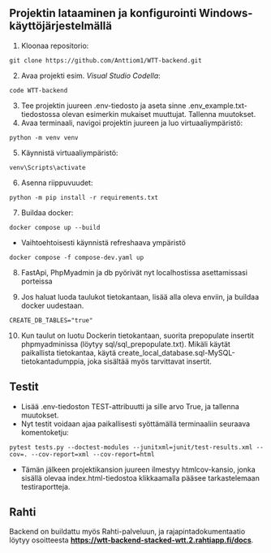 ## Projektin lataaminen ja konfigurointi Windows-käyttöjärjestelmällä
1. Kloonaa repositorio:
```
git clone https://github.com/Anttiom1/WTT-backend.git
```
2. Avaa projekti esim. *Visual Studio Codella*:
```
code WTT-backend
```
3. Tee projektin juureen .env-tiedosto ja aseta sinne .env_example.txt-tiedostossa olevan esimerkin mukaiset muuttujat. Tallenna muutokset.
4. Avaa terminaali, navigoi projektin juureen ja luo virtuaaliympäristö:
```
python -m venv venv
```
5. Käynnistä virtuaaliympäristö:
```
venv\Scripts\activate
```
6. Asenna riippuvuudet:
```
python -m pip install -r requirements.txt
```
7. Buildaa docker:
```
docker compose up --build 
```
- Vaihtoehtoisesti käynnistä refreshaava ympäristö
```
docker compose -f compose-dev.yaml up 
```
8. FastApi, PhpMyadmin ja db pyörivät nyt localhostissa asettamissasi porteissa

9. Jos haluat luoda taulukot tietokantaan, lisää alla oleva enviin, ja buildaa docker uudestaan.
```
CREATE_DB_TABLES="true"
```
10. Kun taulut on luotu Dockerin tietokantaan, suorita prepopulate insertit phpmyadminissa (löytyy sql/sql_prepopulate.txt). 
Mikäli käytät paikallista tietokantaa, käytä create_local_database.sql-MySQL-tietokantadumppia, joka sisältää myös tarvittavat insertit.

## Testit
- Lisää .env-tiedoston TEST-attribuutti ja sille arvo True, ja tallenna muutokset.
- Nyt testit voidaan ajaa paikallisesti syöttämällä terminaaliin seuraava komentoketju:
```
pytest tests.py --doctest-modules --junitxml=junit/test-results.xml --cov=. --cov-report=xml --cov-report=html
```
- Tämän jälkeen projektikansion juureen ilmestyy htmlcov-kansio, jonka sisällä olevaa index.html-tiedostoa klikkaamalla pääsee tarkastelemaan testiraportteja.

## Rahti

Backend on buildattu myös Rahti-palveluun, ja rajapintadokumentaatio löytyy osoitteesta **https://wtt-backend-stacked-wtt.2.rahtiapp.fi/docs**.
